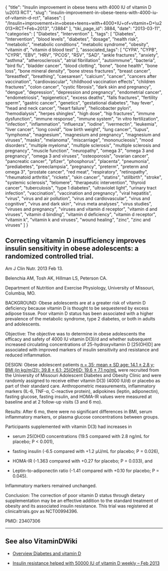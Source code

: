 {
    "title": "Insulin improvement in obese teens with 4000 IU of vitamin D \u2013 RCT",
    "slug": "insulin-improvement-in-obese-teens-with-4000-iu-of-vitamin-d-rct",
    "aliases": [
        "/Insulin+improvement+in+obese+teens+with+4000+IU+of+vitamin+D+\u2013+RCT+Feb+2013",
        "/3884"
    ],
    "tiki_page_id": 3884,
    "date": "2013-03-11",
    "categories": [
        "Diabetes",
        "Intervention"
    ],
    "tags": [
        "Diabetes",
        "Intervention",
        "blood levels",
        "diabetes",
        "dosage",
        "health risk",
        "metabolic",
        "metabolic conditions",
        "metabolic syndrome",
        "obesity",
        "vitamin d",
        "vitamin d blood test"
    ],
    "associated_tags": [
        "CYPA",
        "CYPB",
        "CYPR",
        "EBV",
        "HRV",
        "PCOS",
        "RSV",
        "SAD",
        "ankle fractures",
        "anxiety",
        "asthma",
        "atherosclerosis",
        "atrial fibrillation",
        "autoimmune",
        "bacteria",
        "bird flu",
        "bladder cancer",
        "blood clotting",
        "bone",
        "bone health",
        "bone loss",
        "bone mineral density",
        "bone stress fractures",
        "breast cancer",
        "breastfed",
        "breathing",
        "caesarean",
        "calcium",
        "cancer",
        "cancers after vaccination",
        "cardiovascular",
        "childhood vaccination effects",
        "children fractures",
        "colon cancer",
        "cystic fibrosis",
        "dark skin and pregnancy",
        "dengue",
        "depression",
        "depression and pregnancy",
        "endometrial cancer",
        "endometriosis",
        "epigenetics",
        "excess deaths",
        "falls fractures",
        "fertility sperm",
        "gastric cancer",
        "genetics",
        "gestational diabetes",
        "hay fever",
        "head and neck cancer",
        "heart failure",
        "helicobacter pylori",
        "hemodialysis",
        "herpes shingles",
        "high dose",
        "hip fractures",
        "immune dysfunction",
        "immune response",
        "immune system",
        "in vitro fertilization",
        "infection",
        "inflammation",
        "influenza",
        "iodine",
        "ivermectin",
        "leukemia",
        "liver cancer",
        "long covid",
        "low birth weight",
        "lung cancer",
        "lupus",
        "lymphoma",
        "magnesium",
        "magnesium and pregnancy",
        "magnesium and viruses",
        "masks",
        "melanoma",
        "miscarriage",
        "mononucleosis",
        "mood disorders",
        "multiple myeloma",
        "multiple sclerosis",
        "multiple sclerosis and pregnancy",
        "muscle function",
        "neuropathy",
        "omega 3",
        "omega 3 and pregnancy",
        "omega 3 and viruses",
        "osteoporosis",
        "ovarian cancer",
        "pancreatic cancer",
        "pfizer",
        "phosphorus",
        "placenta",
        "pneumonia",
        "prediabetes",
        "preeclampsia",
        "pregnancy",
        "preterm",
        "preterm and omega 3",
        "prostate cancer",
        "red meat",
        "respiratory",
        "retinopathy",
        "rheumatoid arthritis",
        "rickets",
        "skin cancer",
        "statins",
        "stillbirth",
        "stroke",
        "systemic sclerosis",
        "telomere",
        "therapeutic intervention",
        "thyroid cancer",
        "tuberculosis",
        "type 1 diabetes",
        "ultraviolet light",
        "urinary tract infection",
        "vaccination",
        "vaccination and pregnancy",
        "viral hepatitis",
        "virus",
        "virus and air pollution",
        "virus and cardiovascular",
        "virus and cognitive",
        "virus and dark skin",
        "virus meta analyses",
        "virus studies",
        "viruses and pregnancy",
        "viruses and vitamin d receptor",
        "vitamin d and viruses",
        "vitamin d binding",
        "vitamin d deficiency",
        "vitamin d receptor",
        "vitamin k",
        "vitamin k and viruses",
        "wound healing",
        "zinc",
        "zinc and viruses"
    ]
}


## Correcting vitamin D insufficiency improves insulin sensitivity in obese adolescents: a randomized controlled trial.

Am J Clin Nutr. 2013 Feb 13. 

Belenchia AM, Tosh AK, Hillman LS, Peterson CA.

Department of Nutrition and Exercise Physiology, University of Missouri, Columbia, MO.

BACKGROUND: Obese adolescents are at a greater risk of vitamin D deficiency because vitamin D is thought to be sequestered by excess adipose tissue. Poor vitamin D status has been associated with a higher prevalence of the metabolic syndrome, type 2 diabetes, or both in adults and adolescents.

Objective: The objective was to determine in obese adolescents the efficacy and safety of 4000 IU vitamin D(3)/d and whether subsequent increased circulating concentrations of 25-hydroxyvitamin D <span>[25(OH)D]</span> are associated with improved markers of insulin sensitivity and resistance and reduced inflammation. 

DESIGN: Obese adolescent patients [n = 35; mean ± SD age: 14.1 ± 2.8 y; BMI (in kg/m(2)): 39.8 ± 6.1; 25(OH)D: 19.6 ± 7.1 ng/mL](n%20=%2035;%20mean%20±%20SD%20age:%2014.1%20±%202.8%20y;%20BMI%20(in%20kg/m(2)):%2039.8%20±%206.1;%2025(OH)D:%2019.6%20±%207.1%20ng/mL) were recruited from the University of Missouri Adolescent Diabetes and Obesity Clinic and were randomly assigned to receive either vitamin D(3) (4000 IU/d) or placebo as part of their standard care. Anthropometric measurements, inflammatory markers (IL-6, TNF-α, C-reactive protein), adipokines (leptin, adiponectin), fasting glucose, fasting insulin, and HOMA-IR values were measured at baseline and at 2 follow-up visits (3 and 6 mo).

Results: After 6 mo, there were no significant differences in BMI, serum inflammatory markers, or plasma glucose concentrations between groups. 

Participants supplemented with vitamin D(3) had increases in 

* serum 25(OH)D concentrations (19.5 compared with 2.8 ng/mL for placebo; P < 0.001), 

* fasting insulin (-6.5 compared with +1.2 μU/mL for placebo; P = 0.026), 

* HOMA-IR (-1.363 compared with +0.27 for placebo; P = 0.033), and 

* Leptin-to-adiponectin ratio (-1.41 compared with +0.10 for placebo; P = 0.045). 

Inflammatory markers remained unchanged.

Conclusion: The correction of poor vitamin D status through dietary supplementation may be an effective addition to the standard treatment of obesity and its associated insulin resistance. This trial was registered at clinicaltrials.gov as NCT00994396.

PMID:     23407306

---

## See also VitaminDWiki

* [Overview Diabetes and vitamin D](/tags/overview-diabetes-and-vitamin-d.html) 

* [Insulin resistance helped with 50000 IU of vitamin D weekly – Feb 2013](/posts/insulin-resistance-helped-with-50000-iu-of-vitamin-d-weekly)
